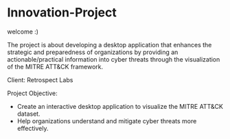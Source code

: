 # Innovation-Project

welcome :)

The project is about developing a desktop application that enhances the strategic and preparedness of organizations by providing an actionable/practical information into cyber threats through the visualization of the MITRE ATT&CK framework. 

Client: Retrospect Labs 

Project Objective: 
- Create an interactive desktop application to visualize the MITRE ATT&CK dataset. 
- Help organizations understand and mitigate cyber threats more effectively. 
